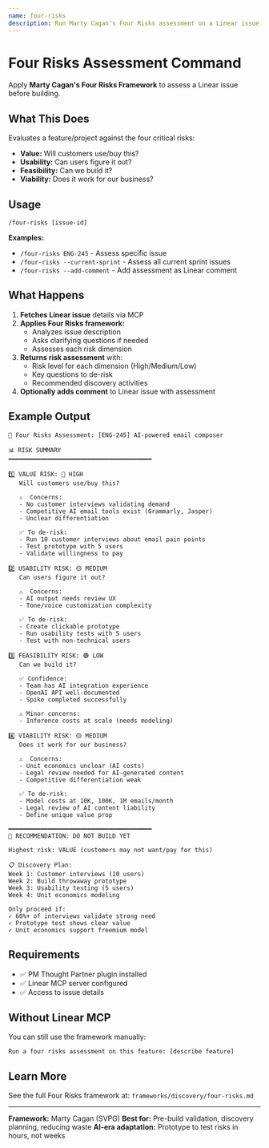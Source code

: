 ```yaml
---
name: four-risks
description: Run Marty Cagan's Four Risks assessment on a Linear issue (value, usability, feasibility, viability)
---
```


# Four Risks Assessment Command

Apply **Marty Cagan's Four Risks Framework** to assess a Linear issue before building.

## What This Does

Evaluates a feature/project against the four critical risks:
- **Value:** Will customers use/buy this?
- **Usability:** Can users figure it out?
- **Feasibility:** Can we build it?
- **Viability:** Does it work for our business?

## Usage

```
/four-risks [issue-id]
```

**Examples:**
- `/four-risks ENG-245` - Assess specific issue
- `/four-risks --current-sprint` - Assess all current sprint issues
- `/four-risks --add-comment` - Add assessment as Linear comment

## What Happens

1. **Fetches Linear issue** details via MCP
2. **Applies Four Risks framework:**
   - Analyzes issue description
   - Asks clarifying questions if needed
   - Assesses each risk dimension
3. **Returns risk assessment** with:
   - Risk level for each dimension (High/Medium/Low)
   - Key questions to de-risk
   - Recommended discovery activities
4. **Optionally adds comment** to Linear issue with assessment

## Example Output

```
🎯 Four Risks Assessment: [ENG-245] AI-powered email composer

📊 RISK SUMMARY
━━━━━━━━━━━━━━━━━━━━━━━━━━━━━━━━━━━━━━━━

1️⃣ VALUE RISK: 🔴 HIGH
   Will customers use/buy this?

   ⚠️  Concerns:
   - No customer interviews validating demand
   - Competitive AI email tools exist (Grammarly, Jasper)
   - Unclear differentiation

   ✅ To de-risk:
   - Run 10 customer interviews about email pain points
   - Test prototype with 5 users
   - Validate willingness to pay

2️⃣ USABILITY RISK: 🟡 MEDIUM
   Can users figure it out?

   ⚠️  Concerns:
   - AI output needs review UX
   - Tone/voice customization complexity

   ✅ To de-risk:
   - Create clickable prototype
   - Run usability tests with 5 users
   - Test with non-technical users

3️⃣ FEASIBILITY RISK: 🟢 LOW
   Can we build it?

   ✅ Confidence:
   - Team has AI integration experience
   - OpenAI API well-documented
   - Spike completed successfully

   ⚠️ Minor concerns:
   - Inference costs at scale (needs modeling)

4️⃣ VIABILITY RISK: 🟡 MEDIUM
   Does it work for our business?

   ⚠️  Concerns:
   - Unit economics unclear (AI costs)
   - Legal review needed for AI-generated content
   - Competitive differentiation weak

   ✅ To de-risk:
   - Model costs at 10K, 100K, 1M emails/month
   - Legal review of AI content liability
   - Define unique value prop

━━━━━━━━━━━━━━━━━━━━━━━━━━━━━━━━━━━━━━━━
🎯 RECOMMENDATION: DO NOT BUILD YET

Highest risk: VALUE (customers may not want/pay for this)

📋 Discovery Plan:
Week 1: Customer interviews (10 users)
Week 2: Build throwaway prototype
Week 3: Usability testing (5 users)
Week 4: Unit economics modeling

Only proceed if:
✓ 60%+ of interviews validate strong need
✓ Prototype test shows clear value
✓ Unit economics support freemium model
```

## Requirements

- ✅ PM Thought Partner plugin installed
- ✅ Linear MCP server configured
- ✅ Access to issue details

## Without Linear MCP

You can still use the framework manually:

```
Run a four risks assessment on this feature: [describe feature]
```

## Learn More

See the full Four Risks framework at:
`frameworks/discovery/four-risks.md`

---

**Framework:** Marty Cagan (SVPG)
**Best for:** Pre-build validation, discovery planning, reducing waste
**AI-era adaptation:** Prototype to test risks in hours, not weeks
